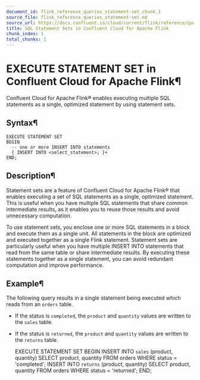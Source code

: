 ```yaml
---
document_id: flink_reference_queries_statement-set_chunk_1
source_file: flink_reference_queries_statement-set.md
source_url: https://docs.confluent.io/cloud/current/flink/reference/queries/statement-set.html
title: SQL Statement Sets in Confluent Cloud for Apache Flink
chunk_index: 1
total_chunks: 1
---
```


# EXECUTE STATEMENT SET in Confluent Cloud for Apache Flink¶

Confluent Cloud for Apache Flink® enables executing multiple SQL statements as a single, optimized statement by using statement sets.

## Syntax¶

    EXECUTE STATEMENT SET
    BEGIN
      -- one or more INSERT INTO statements
      { INSERT INTO <select_statement>; }+
    END;

## Description¶

Statement sets are a feature of Confluent Cloud for Apache Flink® that enables executing a set of SQL statements as a single, optimized statement. This is useful when you have multiple SQL statements that share common intermediate results, as it enables you to reuse those results and avoid unnecessary computation.

To use statement sets, you enclose one or more SQL statements in a block and execute them as a single unit. All statements in the block are optimized and executed together as a single Flink statement. Statement sets are particularly useful when you have multiple INSERT INTO statements that read from the same table or share intermediate results. By executing these statements together as a single statement, you can avoid redundant computation and improve performance.

## Example¶

The following query results in a single statement being executed which reads from an `orders` table.

  * If the status is `completed`, the `product` and `quantity` values are written to the `sales` table.
  * If the status is `returned`, the `product` and `quantity` values are written to the `returns` table.

    EXECUTE STATEMENT SET
    BEGIN
       INSERT INTO `sales` (product, quantity) SELECT product, quantity FROM orders WHERE status = 'completed';
       INSERT INTO `returns` (product, quantity) SELECT product, quantity FROM orders WHERE status = 'returned';
    END;
